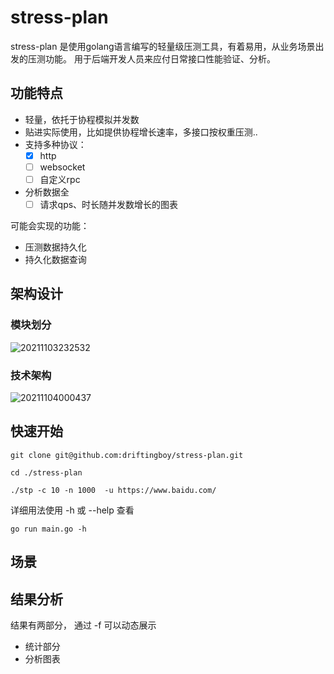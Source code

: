 # stress-plan
stress-plan 是使用golang语言编写的轻量级压测工具，有着易用，从业务场景出发的压测功能。
用于后端开发人员来应付日常接口性能验证、分析。

## 功能特点
- 轻量，依托于协程模拟并发数
- 贴进实际使用，比如提供协程增长速率，多接口按权重压测..
- 支持多种协议：
  - [x] http
  - [ ] websocket
  - [ ] 自定义rpc
- 分析数据全
  - [ ] 请求qps、时长随并发数增长的图表

可能会实现的功能：
- 压测数据持久化
- 持久化数据查询

## 架构设计

### 模块划分
![20211103232532](https://i.loli.net/2021/11/03/A5ylKOQ8cwVJ9PY.png)

### 技术架构

![20211104000437](https://i.loli.net/2021/11/04/U4rwcJpZyjVSoKI.png)

## 快速开始

``` shell
git clone git@github.com:driftingboy/stress-plan.git

cd ./stress-plan

./stp -c 10 -n 1000  -u https://www.baidu.com/

```

详细用法使用 -h 或 --help 查看
``` shell
go run main.go -h
```

## 场景

## 结果分析

结果有两部分， 通过 -f 可以动态展示
- 统计部分
- 分析图表
